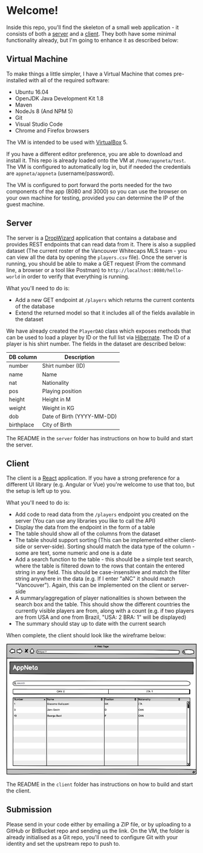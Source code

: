 # Welcome!

Inside this repo, you'll find the skeleton of a small web application - it consists of both a [server](./server/README.md) and a [client](./client/README.md). They both have some minimal functionality already, but I'm going to enhance it as described below:

## Virtual Machine

To make things a little simpler, I have a Virtual Machine that comes pre-installed with all of the required software:

* Ubuntu 16.04
* OpenJDK Java Development Kit 1.8
* Maven
* NodeJs 8 (And NPM 5)
* Git
* Visual Studio Code
* Chrome and Firefox browsers

The VM is intended to be used with [VirtualBox](https://www.virtualbox.org/) 5.

If you have a different editor preference, you are able to download and install it. This repo is already loaded onto the VM at `/home/appneta/test`. The VM is configured to automatically log in, but if needed the credentials are `appneta/appneta` (username/password).

The VM is configured to port forward the ports needed for the two components of the app (8080 and 3000) so you can use the browser on your own machine for testing, provided you can determine the IP of the guest machine.

## Server

The server is a [DropWizard](http://www.dropwizard.io/) application that contains a database and provides REST endpoints that can read data from it. There is also a supplied dataset (The current roster of the Vancouver Whitecaps MLS team - you can view all the data by opening the `players.csv` file). Once the server is running, you should be able to make a GET request (From the command line, a browser or a tool like Postman) to `http://localhost:8080/hello-world` in order to verify that everything is running.

What you'll need to do is:

* Add a new GET endpoint at `/players` which returns the current contents of the database
* Extend the returned model so that it includes all of the fields available in the dataset

We have already created the `PlayerDAO` class which exposes methods that can be used to load a player by ID or the full list via [Hibernate](http://hibernate.org/). The ID of a player is his shirt number. The fields in the dataset are described below:

| DB column  | Description                |
| ---------- | -------------------------- |
| number     | Shirt number (ID)          |
| name       | Name                       |
| nat        | Nationality                |
| pos        | Playing position           |
| height     | Height in M                |
| weight     | Weight in KG               |
| dob        | Date of Birth (YYYY-MM-DD) |
| birthplace | City of Birth              |

The README in the `server` folder has instructions on how to build and start the server.

## Client

The client is a [React](https://reactjs.org/) application. If you have a strong preference for a different UI library (e.g. Angular or Vue) you're welcome to use that too, but the setup is left up to you.

What you'll need to do is:

* Add code to read data from the `/players` endpoint you created on the server (You can use any libraries you like to call the API)
* Display the data from the endpoint in the form of a table
* The table should show all of the columns from the dataset
* The table should support sorting (This can be implemented either client-side or server-side). Sorting should match the data type of the column - some are text, some numeric and one is a date
* Add a search function to the table - this should be a simple text search, where the table is filtered down to the rows that contain the entered string in any field. This should be case-insensitive and match the filter string anywhere in the data (e.g. If I enter "aNC" it should match "Vancouver"). Again, this can be implemented on the client or server-side
* A summary/aggregation of player nationalities is shown between the search box and the table. This should show the different countries the currently visible players are from, along with a count (e.g. if two players are from USA and one from Brazil, "USA: 2 BRA: 1" will be displayed)
* The summary should stay up to date with the current search

When complete, the client should look like the wireframe below:

![wireframe](./wireframe.png)

The README in the `client` folder has instructions on how to build and start the client.

## Submission

Please send in your code either by emailing a ZIP file, or by uploading to a GitHub or BitBucket repo and sending us the link. On the VM, the folder is already initialised as a Git repo, you'll need to configure Git with your identity and set the upstream repo to push to.
